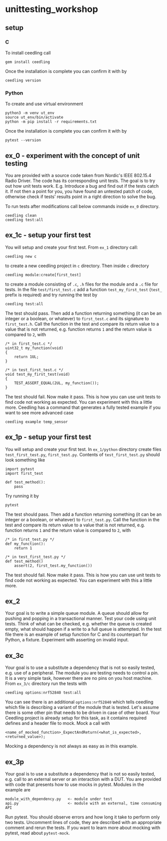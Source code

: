 # unittesting_workshop

## setup

### C
To install ceedling call
```
gem install ceedling
```

Once the installation is complete you can confirm it with by
```
ceedling version
```

### Python
To create and use virtual environment
```
python3 -m venv ut_env
source ut_env/bin/activate
python -m pip install -r requirements.txt
```

Once the installation is complete you can confirm it with by
```
pytest --version
```

## ex_0 - experiment with the concept of unit testing

You are provided with a source code taken from Nordic's IEEE 802.15.4 Radio Driver.
The code has its corresponding unit tests. The goal is to try out how unit tests work.
E.g. Introduce a bug and find out if the tests catch it. If not then a point for you,
you have found an untested patch of code, otherwise check if tests' results point
in a right direction to solve the bug.

To run tests after modifications call below commands inside `ex_0` directory.
```
ceedling clean
ceedling test:all
```

## ex_1c - setup your first test

You will setup and create your first test. From `ex_1` directory call:
```
ceedling new c
```
to create a new ceedling project in `c` directory. Then inside `c` directory
```
ceedling module:create[first_test]
```
to create a module consisting of `.c`, `.h` files for the module and a `.c` file for tests.
In the file `test/first_test.c` add a function `test_my_first_test` (`test_` prefix is required)
and try running the test by 
```
ceedling test:all
```
The test should pass. Then add a function returning something (it can be an integer or a boolean,
or whatever) to `first_test.c` and its signature to `first_test.h`. Call the function in the test
and compare its return value to a value that is not returned, e.g. function returns `1` and the
return value is compared to `2`, with
```
/* in first_test.c */
uint32_t my_function(void)
{
    return 1UL;
}

/* in test_first_test.c */
void test_my_first_test(void)
{
    TEST_ASSERT_EQUAL(2UL, my_function());
}
```
The test should fail. Now make it pass. This is how you can use unit tests to find
code not working as expected. You can experiment with this a little more.
Ceedling has a command that generates a fully tested example if you want to see more advanced case
```
ceedling example temp_sensor
```

## ex_1p - setup your first test

You will setup and create your first test. In `ex_1/python` directory create files
`test_first_test.py`, `first_test.py`. Contents of `test_first_test.py` should look something like
```
import pytest
import first_test

def test_method():
    pass
```
Try running it by
```
pytest
```
The test should pass. Then add a function returning something (it can be an integer or a boolean,
or whatever) to `first_test.py`. Call the function in the test and compare its return value to a
value that is not returned, e.g. function returns `1` and the return value is compared to `2`, with
```
/* in first_test.py */
def my_function():
    return 1

/* in test_first_test.py */
def test_method()
    assert(2, first_test.my_function())
```
The test should fail. Now make it pass. This is how you can use unit tests to find
code not working as expected. You can experiment with this a little more.

## ex_2

Your goal is to write a simple queue module. A queue should allow for pushing and popping in
a transactional manner. Test your code using unit tests. Think of what can be checked, e.g. whether
the queue is created empty, what should happen if a write to a full queue is attempted.
In the test file there is an example of setup function for C and its counterpart for Python,
a fixture. Experiment with asserting on invalid input.

## ex_3c

Your goal is to use a substitute a dependency that is not so easily tested, e.g. use of a peripheral.
The module you are testing needs to control a pin. It is a very simple task, however there are no
pins on you host machine. From `ex_3/c` directory run the tests with
```
ceedling options:nrf52840 test:all
```
You can see there is an additional `options:nrf52840` which tells ceedling which file is describing
a variant of the module that is tested. Let's assume there is some other pin that needs to be driven
in case of other board. Your Ceedling project is already setup for this task, as it contains required
defines and a header file to mock. Mock a call with
```
<name_of_mocked_function>_ExpectAndReturn(<what_is_expected>, <returned_value>);
```
Mocking a dependency is not always as easy as in this example.

## ex_3p

Your goal is to use a substitute a dependency that is not so easily tested, e.g. call to an external server
or an interaction with a DUT. You are provided with code that presents how to use mocks in pytest. Modules
in the example are
```
module_with_dependency.py   <- module under test
api.py                      <- module with an external, time consuming API
```
Run pytest. You should observe errors and how long it take to perform only two tests.
Uncomment lines of code, they are described with an appropriate comment and rerun the tests. 
If you want to learn more about mocking with pytest, read about `pytest-mock`.
